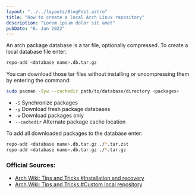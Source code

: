 ```yaml
---
layout: "../../layouts/BlogPost.astro"
title: "How to create a local Arch Linux repository"
description: "Lorem ipsum dolor sit amet"
pubDate: "6. Jun 2022"
---
```


An arch package database is a tar file, optionally compressed.
To create a local database file enter:
```bash
repo-add <database name>.db.tar.gz
```
You can download those tar files
without installing or uncompressing them by entering the command:
```bash
sudo pacman -Syw --cachedir path/to/database/directory <packages>
```
- `-S` Synchronize packages
- `-y` Download fresh package databases
- `-w` Download packages only
- `--cachedir` Alternate package cache location

To add all downloaded packages to the database enter:
```bash
repo-add <database name>.db.tar.gz ./*.tar.zst
repo-add <database name>.db.tar.gz ./*.tar.gz
```

### Official Sources:
- [Arch Wiki: Tips and Tricks #Installation and recovery](https://wiki.archlinux.org/title/pacman/Tips_and_tricks#Installation_and_recovery)
- [Arch Wiki: Tips and Tricks #Custom local repository](https://wiki.archlinux.org/title/pacman/Tips_and_tricks#Custom_local_repository)
